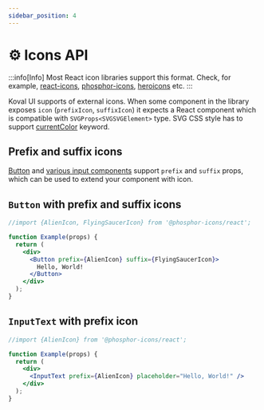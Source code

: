 ```yaml
---
sidebar_position: 4
---
```


# ⚙️ Icons API

:::info[Info]
Most React icon libraries support this format. Check, for example,
[react-icons](https://www.npmjs.com/package/react-icons),
[phosphor-icons](https://github.com/phosphor-icons/react),
[heroicons](https://heroicons.com/) etc.
:::

Koval UI supports of external icons. When some component in the library exposes `icon` (`prefixIcon`, `suffixIcon`) it expects a React component which is compatible with `SVGProps<SVGSVGElement>` type. SVG CSS style has to support [currentColor](https://developer.mozilla.org/en-US/docs/Web/CSS/color_value#currentcolor_keyword) keyword.

## Prefix and suffix icons

[Button](https://morewings.github.io/koval-ui/?path=/docs/components-button--docs) and [various input components](https://koval.support/inputs/inputs) support `prefix` and `suffix` props, which can be used to extend your component with icon.

## `Button` with prefix and suffix icons

```jsx live
//import {AlienIcon, FlyingSaucerIcon} from '@phosphor-icons/react';

function Example(props) {
  return (
    <div>
      <Button prefix={AlienIcon} suffix={FlyingSaucerIcon}>
        Hello, World!
      </Button>
    </div>
  );
}
```

## `InputText` with prefix icon

```jsx live
//import {AlienIcon} from '@phosphor-icons/react';

function Example(props) {
  return (
    <div>
      <InputText prefix={AlienIcon} placeholder="Hello, World!" />
    </div>
  );
}
```
